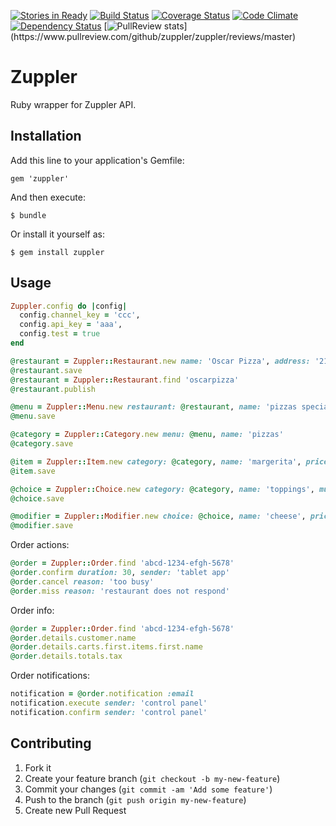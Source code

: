 [![Stories in Ready](https://badge.waffle.io/zuppler/zuppler.png?label=ready&title=Ready)](https://waffle.io/zuppler/zuppler)
[![Build Status](https://travis-ci.org/zuppler/zuppler.png?branch=master)](https://travis-ci.org/zuppler/zuppler) 
[![Coverage Status](https://coveralls.io/repos/zuppler/zuppler/badge.png)](https://coveralls.io/r/zuppler/zuppler) 
[![Code Climate](https://codeclimate.com/github/zuppler/zuppler.png)](https://codeclimate.com/github/zuppler/zuppler) 
[![Dependency Status](https://gemnasium.com/zuppler/zuppler.png)](https://gemnasium.com/zuppler/zuppler)
[![PullReview stats](https://www.pullreview.com/github/zuppler/zuppler/badges/master.svg?)](https://www.pullreview.com/github/zuppler/zuppler/reviews/master)

# Zuppler 

Ruby wrapper for Zuppler API.

## Installation

Add this line to your application's Gemfile:

    gem 'zuppler'

And then execute:

    $ bundle

Or install it yourself as:

    $ gem install zuppler

## Usage


``` ruby
Zuppler.config do |config|
  config.channel_key = 'ccc',
  config.api_key = 'aaa',
  config.test = true
end
```

``` ruby
@restaurant = Zuppler::Restaurant.new name: 'Oscar Pizza', address: '21 Wall St, New York'
@restaurant.save
@restaurant = Zuppler::Restaurant.find 'oscarpizza'
@restaurant.publish
```

``` ruby
@menu = Zuppler::Menu.new restaurant: @restaurant, name: 'pizzas special'
@menu.save
```

``` ruby
@category = Zuppler::Category.new menu: @menu, name: 'pizzas'
@category.save
```

``` ruby
@item = Zuppler::Item.new category: @category, name: 'margerita', price: 9.99
@item.save
```

``` ruby
@choice = Zuppler::Choice.new category: @category, name: 'toppings', multiple: true, min_qty: 2, max_qty: 5, priority: 1
@choice.save
```

``` ruby
@modifier = Zuppler::Modifier.new choice: @choice, name: 'cheese', price: 0.99
@modifier.save
```

Order actions:
``` ruby
@order = Zuppler::Order.find 'abcd-1234-efgh-5678'
@order.confirm duration: 30, sender: 'tablet app'
@order.cancel reason: 'too busy'
@order.miss reason: 'restaurant does not respond'
```

Order info:
``` ruby
@order = Zuppler::Order.find 'abcd-1234-efgh-5678'
@order.details.customer.name
@order.details.carts.first.items.first.name
@order.details.totals.tax
```

Order notifications:
``` ruby
notification = @order.notification :email
notification.execute sender: 'control panel'
notification.confirm sender: 'control panel'
```

## Contributing

1. Fork it
2. Create your feature branch (`git checkout -b my-new-feature`)
3. Commit your changes (`git commit -am 'Add some feature'`)
4. Push to the branch (`git push origin my-new-feature`)
5. Create new Pull Request

